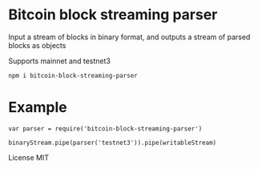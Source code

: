 # Bitcoin block streaming parser
Input a stream of blocks in binary format, and outputs a stream of parsed blocks as objects

Supports mainnet and testnet3

```
npm i bitcoin-block-streaming-parser
```
# Example
```
var parser = require('bitcoin-block-streaming-parser')

binaryStream.pipe(parser('testnet3')).pipe(writableStream)
```

License MIT
